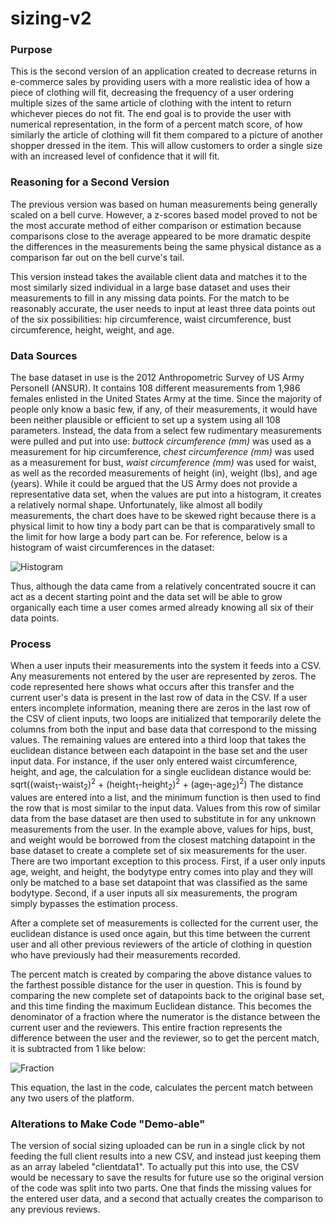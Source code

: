# sizing-v2

### Purpose
This is the second version of an application created to decrease returns in e-commerce sales by providing users with a more realistic idea of how a piece of clothing will fit, decreasing the frequency of a user ordering multiple sizes of the same article of clothing with the intent to return whichever pieces do not fit. The end goal is to provide the user with numerical representation, in the form of a percent match score, of how similarly the article of clothing will fit them compared to a picture of another shopper dressed in the item. This will allow customers to order a single size with an increased level of confidence that it will fit.

### Reasoning for a Second Version
The previous version was based on human measurements being generally scaled on a bell curve. However, a z-scores based model proved to not be the most accurate method of either comparison or estimation because comparisons close to the average appeared to be more dramatic despite the differences in the measurements being the same physical distance as a comparison far out on the bell curve's tail.  

This version instead takes the available client data and matches it to the most similarly sized individual in a large base dataset and uses their measurements to fill in any missing data points. For the match to be reasonably accurate, the user needs to input at least three data points out of the six possibilities: hip circumference, waist circumference, bust circumference, height, weight, and age.

### Data Sources
The base dataset in use is the 2012 Anthropometric Survey of US Army Personell (ANSUR). It contains 108 different measurements from 1,986 females enlisted in the United States Army at the time. Since the majority of people only know a basic few, if any, of their measurements, it would have been neither plausible or efficient to set up a system using all 108 parameters. Instead, the data from a select few rudimentary measurements were pulled and put into use: *buttock circumference (mm)* was used as a measurement for hip circumference, *chest circumference (mm)* was used as a measurement for bust, *waist circumference (mm)* was used for waist, as well as the recorded measurements of height (in), weight (lbs), and age (years). While it could be argued that the US Army does not provide a representative data set, when the values are put into a histogram, it creates a relatively normal shape. Unfortunately, like almost all bodily measurements, the chart does have to be skewed right because there is a physical limit to how tiny a body part can be that is comparatively small to the limit for how large a body part can be. For reference, below is a histogram of waist circumferences in the dataset:

![Histogram](https://www.dropbox.com/s/hg4by5twkp0jaa8/waistcircumference.png?raw=true)

Thus, although the data came from a relatively concentrated soucre it can act as a decent starting point and the data set will be able to grow organically each time a user comes armed already knowing all six of their data points.

### Process
When a user inputs their measurements into the system it feeds into a CSV. Any measurements not entered by the user are represented by zeros. The code represented here shows what occurs after this transfer and the current user's data is present in the last row of data in the CSV.
If a user enters incomplete information, meaning there are zeros in the last row of the CSV of client inputs, two loops are initialized that temporarily delete the columns from both the input and base data that correspond to the missing values. The remaining values are entered into a third loop that takes the euclidean distance between each datapoint in the base set and the user input data. For instance, if the user only entered waist circumference, height, and age, the calculation for a single euclidean distance would be:
  sqrt((waist<sub>1</sub>-waist<sub>2</sub>)<sup>2</sup> + (height<sub>1</sub>-height<sub>2</sub>)<sup>2</sup> +    (age<sub>1</sub>-age<sub>2</sub>)<sup>2</sup>)
  The distance values are entered into a list, and the minimum function is then used to find the row that is most similar to the input data. Values from this row of similar data from the base dataset are then used to substitute in for any unknown measurements from the user. In the example above, values for hips, bust, and weight would be borrowed from the closest matching datapoint in the base dataset to create a complete set of six measurements for the user. There are two important exception to this process. First, if a user only inputs age, weight, and height, the bodytype entry comes into play and they will only be matched to a base set datapoint that was classified as the same bodytype. Second, if a user inputs all six measurements, the program simply bypasses the estimation process.
  
  After a complete set of measurements is collected for the current user, the euclidean distance is used once again, but this time between the current user and all other previous reviewers of the article of clothing in question who have previously had their measurements recorded. 
  
  The percent match is created by comparing the above distance values to the farthest possible distance for the user in question. This is found by comparing the new complete set of datapoints back to the original base set, and this time finding the maximum Euclidean distance. This becomes the denominator of a fraction where the numerator is the distance between the current user and the reviewers. This entire fraction represents the difference between the user and the reviewer, so to get the percent match, it is subtracted from 1 like below:

![Fraction](https://www.dropbox.com/s/k9s7kodaemgu3hk/Screen%20Shot%202019-07-30%20at%204.25.25%20PM.png?raw=true)

This equation, the last in the code, calculates the percent match between any two users of the platform.

### Alterations to Make Code "Demo-able"
The version of social sizing uploaded can be run in a single click by not feeding the full client results into a new CSV, and instead just keeping them as an array labeled "clientdata1". To actually put this into use, the CSV would be necessary to save the results for future use so the original version of the code was split into two parts. One that finds the missing values for the entered user data, and a second that actually creates the comparison to any previous reviews.  
